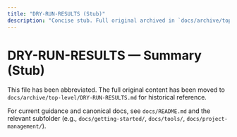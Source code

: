 ```yaml
---
title: "DRY-RUN-RESULTS (Stub)"
description: "Concise stub. Full original archived in `docs/archive/top-level/DRY-RUN-RESULTS.md`."
---
```


# DRY-RUN-RESULTS — Summary (Stub)

This file has been abbreviated. The full original content has been moved to `docs/archive/top-level/DRY-RUN-RESULTS.md` for historical reference.

For current guidance and canonical docs, see `docs/README.md` and the relevant subfolder (e.g., `docs/getting-started/`, `docs/tools/`, `docs/project-management/`).
